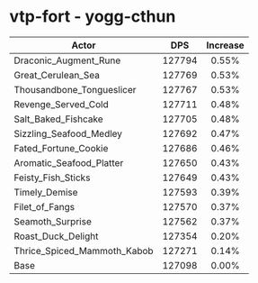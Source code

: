 # vtp-fort - yogg-cthun
| Actor | DPS | Increase |
|---|:---:|:---:|
|Draconic_Augment_Rune|127794|0.55%|
|Great_Cerulean_Sea|127769|0.53%|
|Thousandbone_Tongueslicer|127767|0.53%|
|Revenge_Served_Cold|127711|0.48%|
|Salt_Baked_Fishcake|127705|0.48%|
|Sizzling_Seafood_Medley|127692|0.47%|
|Fated_Fortune_Cookie|127686|0.46%|
|Aromatic_Seafood_Platter|127650|0.43%|
|Feisty_Fish_Sticks|127649|0.43%|
|Timely_Demise|127593|0.39%|
|Filet_of_Fangs|127570|0.37%|
|Seamoth_Surprise|127562|0.37%|
|Roast_Duck_Delight|127354|0.20%|
|Thrice_Spiced_Mammoth_Kabob|127271|0.14%|
|Base|127098|0.00%|

